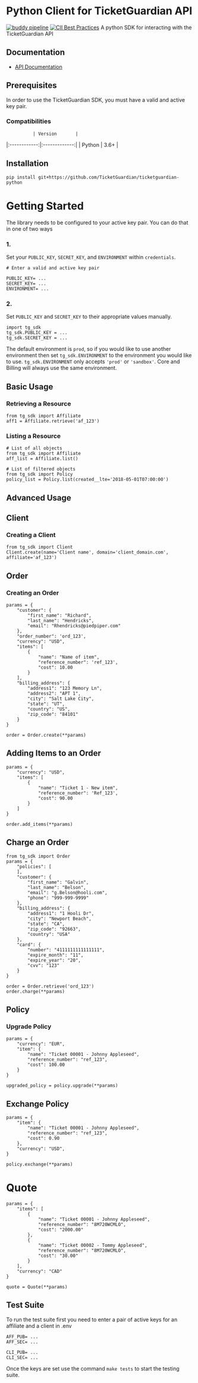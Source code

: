 # Python Client for TicketGuardian API
[![buddy pipeline](https://app.buddy.works/ticketguardian/ticketguardian-sdk/pipelines/pipeline/154249/badge.svg?token=a8d6086f0206fad0d2d5b576dd757c1d420553cdd3246f819b85fe21a1474c44 "buddy pipeline")](https://app.buddy.works/ticketguardian/ticketguardian-sdk/pipelines/pipeline/154249)
[![CII Best Practices](https://bestpractices.coreinfrastructure.org/projects/2458/badge)](https://bestpractices.coreinfrastructure.org/projects/2458)
A python SDK for interacting with the TicketGuardian API

## Documentation
* [API Documentation](https://docs.ticketguardian.net/)

## Prerequisites

In order to use the TicketGuardian SDK, you must have a valid and active key pair.

### Compatibilities
              | Version       |
|:------------:|:-------------:|
| Python       |  3.6+         |

## Installation

```
pip install git+https://github.com/TicketGuardian/ticketguardian-python
```


# Getting Started

The library needs to be configured to your active key pair. You can do that in one of two ways
### 1.
Set your `PUBLIC_KEY`, `SECRET_KEY`, and `ENVIRONMENT` within `credentials`.
```
# Enter a valid and active key pair

PUBLIC_KEY= ...
SECRET_KEY= ...
ENVIRONMENT= ...
```
### 2.
Set `PUBLIC_KEY` and `SECRET_KEY` to their appropriate values manually.
```
import tg_sdk
tg_sdk.PUBLIC_KEY = ...
tg_sdk.SECRET_KEY = ...
```

The default environment is `prod`, so if you would like to use another environment then set `tg_sdk.ENVIRONMENT` to the environment you would like to use.
`tg_sdk.ENVIRONMENT` only accepts `'prod'` or `'sandbox'`. Core and Billing will always use the same environment.

## Basic Usage

### Retrieving a Resource
```
from tg_sdk import Affiliate
aff1 = Affiliate.retrieve('af_123')
```

### Listing a Resource
```
# List of all objects
from tg_sdk import Affiliate
aff_list = Affiliate.list()

# List of filtered objects
from tg_sdk import Policy
policy_list = Policy.list(created__lte='2018-05-01T07:00:00')
```

## Advanced Usage

## Client
### Creating a Client
```
from tg_sdk import Client
Client.create(name='Client name', domain='client_domain.com', affiliate='af_123')
```

## Order
### Creating an Order
```
params = {
    "customer": {
        "first_name": "Richard",
        "last_name": "Hendricks",
        "email": "Rhendricks@piedpiper.com"
    },
    "order_number": 'ord_123',
    "currency": "USD",
    "items": [
        {
            "name": "Name of item",
            "reference_number": 'ref_123',
            "cost": 10.00
        }
    ],
    "billing_address": {
        "address1": "123 Memory Ln",
        "address2": "APT 1",
        "city": "Salt Lake City",
        "state": "UT",
        "country": "US",
        "zip_code": "84101"
    }
}

order = Order.create(**params)
```

## Adding Items to an Order
```
params = {
    "currency": "USD",
    "items": [
        {
            "name": "Ticket 1 - New item",
            "reference_number": 'Ref_123',
            "cost": 90.00
        }
    ]
}

order.add_items(**params)
```

## Charge an Order
```
from tg_sdk import Order
params = {
    "policies": [
    ],
    "customer": {
        "first_name": "Galvin",
        "last_name": "Belson",
        "email": "g.Belson@hooli.com",
        "phone": "999-999-9999"
    },
    "billing_address": {
        "address1": "1 Hooli Dr",
        "city": "Newport Beach",
        "state": "CA",
        "zip_code": "92663",
        "country": "USA"
    },
    "card": {
        "number": "4111111111111111",
        "expire_month": "11",
        "expire_year": "20",
        "cvv": "123"
    }
}

order = Order.retrieve('ord_123')
order.charge(**params)
```


## Policy
### Upgrade Policy
```
params = {
    "currency": "EUR",
    "item": {
        "name": "Ticket 00001 - Johnny Appleseed",
        "reference_number": "ref_123",
        "cost": 100.00
    }
}

upgraded_policy = policy.upgrade(**params)
```

## Exchange Policy
```
params = {
    "item": {
        "name": "Ticket 00001 - Johnny Appleseed",
        "reference_number": "ref_123",
        "cost": 0.90
    },
    "currency": "USD",
}

policy.exchange(**params)
```

# Quote
```
params = {
    "items": [
        {
            "name": "Ticket 00001 - Johnny Appleseed",
            "reference_number": "8M720WCMLO",
            "cost": "2000.00"
        },
        {
            "name": "Ticket 00002 - Tommy Appleseed",
            "reference_number": "8M720WCMLO",
            "cost": "30.00"
        }
    ],
    "currency": "CAD"
}

quote = Quote(**params)
```

## Test Suite
To run the test suite first you need to enter a pair of active keys for an affiliate and a client in .env
```
AFF_PUB= ...
AFF_SEC= ...

CLI_PUB= ...
CLI_SEC= ...
```

Once the keys are set use the command `make tests` to start the testing suite.